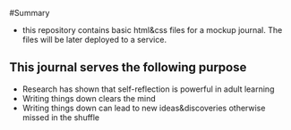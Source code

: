#Summary

* this repository contains basic html&css files for a mockup journal. The files will be later deployed to a service.

## This journal serves the following purpose
* Research has shown that self-reflection is powerful in adult learning
* Writing things down clears the mind
* Writing things down can lead to new ideas&discoveries otherwise missed in the shuffle
